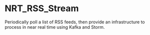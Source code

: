 # NRT_RSS_Stream
Periodically poll a list of RSS feeds, then provide an infrastructure to process in near real time using Kafka and Storm.
